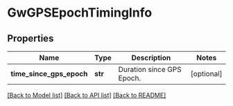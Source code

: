 # GwGPSEpochTimingInfo

## Properties
Name | Type | Description | Notes
------------ | ------------- | ------------- | -------------
**time_since_gps_epoch** | **str** | Duration since GPS Epoch. | [optional] 

[[Back to Model list]](../README.md#documentation-for-models) [[Back to API list]](../README.md#documentation-for-api-endpoints) [[Back to README]](../README.md)


